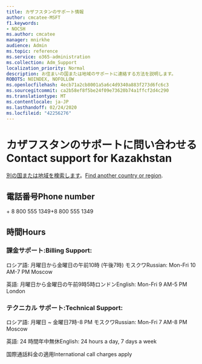 ```yaml
---
title: カザフスタンのサポート情報
author: cmcatee-MSFT
f1.keywords:
- NOCSH
ms.author: cmcatee
manager: mnirkhe
audience: Admin
ms.topic: reference
ms.service: o365-administration
ms.collection: Adm_Support
localization_priority: Normal
description: お住まいの国または地域のサポートに連絡する方法を説明します。
ROBOTS: NOINDEX, NOFOLLOW
ms.openlocfilehash: 4ecb71a2cb8001a5a6c4d9340a883f273d6fc6c3
ms.sourcegitcommit: ca2b58ef8f5be24f09e73620b74a1ffcf2d4c290
ms.translationtype: MT
ms.contentlocale: ja-JP
ms.lasthandoff: 02/24/2020
ms.locfileid: "42256276"
---
```

# <a name="contact-support-for-kazakhstan"></a><span data-ttu-id="cbb16-103">カザフスタンのサポートに問い合わせる</span><span class="sxs-lookup"><span data-stu-id="cbb16-103">Contact support for Kazakhstan</span></span>

<span data-ttu-id="cbb16-104">[別の国または地域を検索します](../contact-support-for-business-products.md)。</span><span class="sxs-lookup"><span data-stu-id="cbb16-104">[Find another country or region](../contact-support-for-business-products.md).</span></span>

## <a name="phone-number"></a><span data-ttu-id="cbb16-105">電話番号</span><span class="sxs-lookup"><span data-stu-id="cbb16-105">Phone number</span></span>
<span data-ttu-id="cbb16-106">+ 8 800 555 1349</span><span class="sxs-lookup"><span data-stu-id="cbb16-106">+8 800 555 1349</span></span>

## <a name="hours"></a><span data-ttu-id="cbb16-107">時間</span><span class="sxs-lookup"><span data-stu-id="cbb16-107">Hours</span></span>
### <a name="billing-support"></a><span data-ttu-id="cbb16-108">課金サポート:</span><span class="sxs-lookup"><span data-stu-id="cbb16-108">Billing Support:</span></span>

<span data-ttu-id="cbb16-109">ロシア語: 月曜日から金曜日の午前10時 (午後7時) モスクワ</span><span class="sxs-lookup"><span data-stu-id="cbb16-109">Russian: Mon-Fri 10 AM-7 PM Moscow</span></span>

<span data-ttu-id="cbb16-110">英語: 月曜日から金曜日の午前9時5時ロンドン</span><span class="sxs-lookup"><span data-stu-id="cbb16-110">English: Mon-Fri 9 AM-5 PM London</span></span>

### <a name="technical-support"></a><span data-ttu-id="cbb16-111">テクニカル サポート:</span><span class="sxs-lookup"><span data-stu-id="cbb16-111">Technical Support:</span></span>

<span data-ttu-id="cbb16-112">ロシア語: 月曜日 ~ 金曜日7時-8 PM モスクワ</span><span class="sxs-lookup"><span data-stu-id="cbb16-112">Russian: Mon-Fri 7 AM-8 PM Moscow</span></span>

<span data-ttu-id="cbb16-113">英語: 24 時間年中無休</span><span class="sxs-lookup"><span data-stu-id="cbb16-113">English: 24 hours a day, 7 days a week</span></span>

<span data-ttu-id="cbb16-114">国際通話料金の適用</span><span class="sxs-lookup"><span data-stu-id="cbb16-114">International call charges apply</span></span>